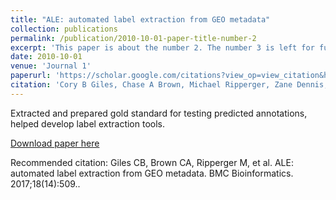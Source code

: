```yaml
---
title: "ALE: automated label extraction from GEO metadata"
collection: publications
permalink: /publication/2010-10-01-paper-title-number-2
excerpt: 'This paper is about the number 2. The number 3 is left for future work.'
date: 2010-10-01
venue: 'Journal 1'
paperurl: 'https://scholar.google.com/citations?view_op=view_citation&hl=en&user=LfwTrvMAAAAJ&authuser=1&citation_for_view=LfwTrvMAAAAJ:u-x6o8ySG0sC'
citation: 'Cory B Giles, Chase A Brown, Michael Ripperger, Zane Dennis, Xiavan Roopnarinesingh, Hunter Porter, Aleksandra Perz, Jonathan D Wren. &quot;ALE: automated label extraction from GEO metadata.&quot; <i>BMC bioinformatics</i>. 1(2).'
---
```

Extracted and prepared gold standard for testing predicted annotations, helped develop label extraction tools. 

[Download paper here](https://scholar.google.com/citations?view_op=view_citation&hl=en&user=LfwTrvMAAAAJ&authuser=1&citation_for_view=LfwTrvMAAAAJ:u-x6o8ySG0sC)

Recommended citation: Giles CB, Brown CA, Ripperger M, et al. ALE: automated label extraction from GEO metadata. BMC Bioinformatics. 2017;18(14):509..
